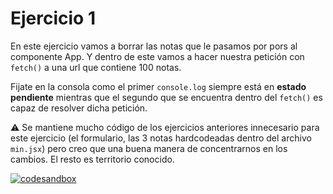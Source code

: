 # Ejercicio 1

En este ejercicio vamos a borrar las notas que le pasamos por pors al componente App. Y dentro de este vamos a hacer nuestra petición con `fetch()` a una url que contiene 100 notas.

Fijate en la consola como el primer `console.log` siempre está en **estado pendiente** mientras que el segundo que se encuentra dentro del `fetch()` es capaz de resolver dicha petición.

⚠️ Se mantiene mucho código de los ejercicios anteriores innecesario para este ejercicio (el formulario, las 3 notas hardcodeadas dentro del archivo `min.jsx`) pero creo que una buena manera de concentrarnos en los cambios. El resto es territorio conocido.

[![codesandbox](https://codesandbox.io/static/img/play-codesandbox.svg)](https://codesandbox.io/p/github/HugoLebredo/react_tutorial_3/ejercicio1)